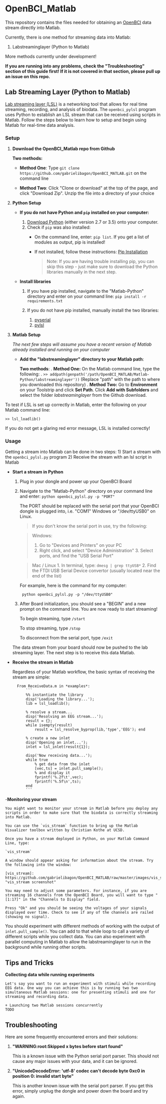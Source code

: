 OpenBCI_Matlab
==============

This repository contains the files needed for obtaining an [OpenBCI](http://openbci.com/) data stream directly into Matlab.

Currently, there is one method for streaming data into Matlab:

1. Labstreaminglayer (Python to Matlab)

More methods currently under development!

**If you are running into any problems, check the "Troubleshooting" section of this guide first! If it is not covered in that section, please pull up an issue on this repo.**

## Lab Streaming Layer (Python to Matlab)
[Lab streaming layer \(LSL\)](https://github.com/sccn/labstreaminglayer) is a networking tool that allows for real time streaming, recording, and analysis of biodata. The `openbci_pylsl` program uses Python to establish an LSL stream that can be received using scripts in Matlab. Follow the steps below to learn how to setup and begin using Matlab for real-time data analysis.

### Setup

1. **Download the OpenBCI_Matlab repo from Github**

	**Two methods:** 

	  + **Method One**: Type `git clone https://github.com/gabrielibagon/OpenBCI_MATLAB.git` on the command line

	  + **Method Two**: Click "Clone or download" at the top of the page, and click "Download Zip". Unzip the file into a directory of your choice

2. **Python Setup**
    - **If you do not have Python and `pip` installed on your computer:**
	  	1. [Download Python](https://www.python.org/downloads/) (either version 2.7 or 3.5) onto your computer.
	  	2. Check if `pip` was also installed:
	  		- On the command line, enter: `pip list`. If you get a list of modules as output, pip is installed!
	  		- If not installed, follow these instructions: [Pip Installation](https://pip.pypa.io/en/stable/installing/)
			
				> Note: If you are having trouble installing pip, you can skip this step - just make sure to download the Python libraries manually in the next step.

    - **Install libraries**
        1. If you have pip installed, navigate to the "Matlab-Python" directory and enter on your command line:
        `pip install -r requirements.txt`

        2. If you do not have pip installed, manually install the two libraries:
        	1. [pyserial](https://pypi.python.org/pypi/pyserial)
        	2. [pylsl](https://pypi.python.org/pypi/pylsl/1.10.3)

2. **Matlab Setup**

    *The next few steps will assume you have a recent version of Matlab already installed and running on your computer*

    + **Add the "labstreaminglayer" directory to your Matlab path**:

      **Two methods**:
.
        **Method One:** On the Matlab command line, type the following:
.
	      `>> addpath(genpath('/path/OpenBCI_MATLAB/Matlab-Python/labstreaminglayer'))` 
          (Replace "path" with the path to where you downloaded this repository)
.
        **Method Two:** Go to **Environment** on your Toolstrip and click **Set Path**. Click **Add with Subfolders** and select the folder *labstreaminglayer* from the Github download.

To test if LSL is set up correctly in Matlab, enter the following on your Matlab command line:

`>> lsl_loadlib()`

If you do not get a glaring red error message, LSL is installed correctly!

### Usage

Getting a stream into Matlab can be done in two steps:
    1) Start a stream with the `openbci_pylsl.py` program
    2) Receive the stream with an lsl script in Matlab

- **Start a stream in Python**
	1. Plug in your dongle and power up your OpenBCI Board
	2. Navigate to the "Matlab-Python" directory on your command line and enter:
            ` python openbci_pylsl.py -p "PORT" `

		The PORT should be replaced with the serial port that your OpenBCI dongle is plugged into, i.e. "COM1" Windows or "/dev/ttyUSB0" on Linux.

		>If you don't know the serial port in use, try the following:

		>Windows:
		>	1. Go to "Devices and Printers" on your PC
		>	2. Right click, and select "Device Administration"
			3. Select ports, and find the "USB Serial Port"

		>	Mac / Linux
		>		1. In terminal, type:
		>			    `dmesg | grep ttyUSB*`
        >		2. Find the FTDI USB Serial Device convertor (usually located near the end of the list)

		For example, here is the command for my computer:

			python openbci_pylsl.py -p "/dev/ttyUSB0"

	3. 	After Board initialization, you should see a "BEGIN" and a new prompt on the command line. You are now ready to start streaming!

		To begin streaming, type `/start`

		To stop streaming, type `/stop`

		To disconnect from the serial port, type `/exit`

	The data stream from your board should now be pushed to the lab streaming layer. The next step is to receive this data Matlab.

- **Receive the stream in Matlab**

	Regardless of your Matlab workflow, the basic syntax of receiving the stream are simple:

		From ReceiveData.m in *examples*:
	 		```
			%% instantiate the library
			disp('Loading the library...');
			lib = lsl_loadlib();

			% resolve a stream...
			disp('Resolving an EEG stream...');
			result = {};
			while isempty(result)
			    result = lsl_resolve_byprop(lib,'type','EEG'); end

			% create a new inlet
			disp('Opening an inlet...');
			inlet = lsl_inlet(result{1});

			disp('Now receiving data...');
			while true
			    % get data from the inlet
			    [vec,ts] = inlet.pull_sample();
			    % and display it
			    fprintf('%.2f\t',vec);
			    fprintf('%.5f\n',ts);
			end    	
			```
-**Monitoring your stream**

	You might want to monitor your stream in Matlab before you deploy any scripts in order to make sure that the biodata is correctly streaming into Matlab.

	You can use the `vis_stream` function to bring up the Matlab Visualizer toolbox written by Christian Kothe at UCSD. 

	Once you have a stream deployed in Python, on your Matlab Command Line, type:

	`vis_stream`

	A window should appear asking for information about the stream. Try the following into the window:

	[vis_stream]: https://github.com/gabrielibagon/OpenBCI_MATLAB/raw/master/images/vis_stream.png "vis_stream screenshot"

	You may need to adjust some parameters. For instance, if you are streaming 16 channels from the OpenBCI Board, you will want to type "[1:17]" in the "Channels to Display" field.

	Press "Ok" and you should be seeing the voltages of your signals displayed over time. Check to see if any of the channels are railed (showing no signal). 


You should experiment with different methods of working with the output of `inlet.pull_sample()`. You can add to that while loop to call a variety of different scripts while you collect data. You can also experiment with parallel computing in Matlab to allow the labstreaminglayer to run in the background while running other scripts.

## Tips and Tricks

**Collecting data while running experiments**
	
    Let's say you want to run an experiment with stimuli while recording EEG data. One way you can achieve this is by running two two simultaneous Matlab sessions: one for presenting stimuli and one for streaming and recording data.

    + Launching two Matlab sessions concurrently
    TODO



## Troubleshooting

Here are some frequently encountered errors and their solutions:

1. **"WARNING:root:Skipped x bytes before start found"**

	This is a known issue with the Python serial port parser. This should not cause any major issues with your data, and it can be ignored.

2. **"UnicodeDecodeError: 'utf-8' codec can't decode byte 0xc0 in position 0: invalid start byte"**

	This is another known issue with the serial port parser. If you get this error, simply unplug the dongle and power down the board and try again.
